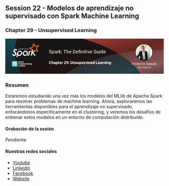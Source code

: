 ## Session 22 - Modelos de aprendizaje no supervisado con Spark Machine Learning
### Chapter 29 - Unsupervised Learning

![Banner Session 22](../../assets/banner_session_22.png)

### Resumen
Estaremos estudiando una vez más los modelos del MLlib de Apache Spark para resolver problemas de machine learning. Ahora, exploraremos las herramientas disponibles para el aprendizaje no supervisado, enfocándonos especificamente en el clustering, y veremos los desafíos de entrenar estos modelos en un entorno de computación distribuído.

#### Grabación de la sesión
Pendiente

#### Nuestras redes sociales
* [Youtube](https://www.youtube.com/channel/UCqFCoUEvxR23ymmih0GD7mQ?sub_confirmation=1 'Subscríbate al canal')
* [Linkedin](https://www.linkedin.com/company/data-engineering-latam/ 'Síganos en Linkedin')
* [Facebook](https://www.facebook.com/dataengineeringlatam/ 'Síganos en Facebook')
* [Website](https://expy.bio/dataengineeringlatam 'Nuestro website')
